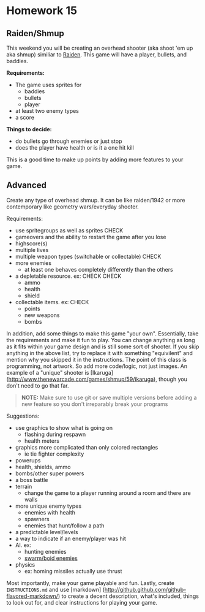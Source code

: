 Homework 15
=========================
Raiden/Shmup
-------------------------

This weekend you will be creating an overhead shooter (aka shoot 'em up aka shmup) similiar to [Raiden](http://www.thenewarcade.com/games/shmup/59/ikaruga).  This game will have a player, bullets, and baddies. 

**Requirements:**
 * The game uses sprites for
    * baddies
    * bullets
    * player
 * at least two enemy types
 * a score


**Things to decide:**
 * do bullets go through enemies or just stop
 * does the player have health or is it a one hit kill


This is a good time to make up points by adding more features to your game.

## Advanced

Create any type of overhead shmup.  It can be like raiden/1942 or more contemporary like geometry wars/everyday shooter. 

Requirements:
 * use spritegroups as well as sprites CHECK
 * gameovers and the ability to restart the game after you lose
 * highscore(s)
 * multiple lives
 * multiple weapon types (switchable or collectable) CHECK
 * more enemies
    * at least one behaves completely differently than the others
 * a depletable resource.  ex: CHECK CHECK
    * ammo
    * health
    * shield
 * collectable items.  ex: CHECK
    * points
    * new weapons
    * bombs


In addition, add some things to make this game "your own".  Essentially, 
take the requirements and make it fun to play.  You can change anything 
as long as it fits within your game design and is still some sort of shooter.
  If you skip anything in the above list, try to replace it with something 
"equivilent" and mention why you skipped it in the instructions.  The 
point of this class is programming, not artwork. So add more code/logic,
 not just images.  An example of a "unique" shooter is [Ikaruga]
(http://www.thenewarcade.com/games/shmup/59/ikaruga), though you don't 
need to go that far.

> **NOTE:** Make sure to use git or save multiple versions before adding a 
new feature so you don't irreparably break your programs

Suggestions:
 * use graphics to show what is going on
     * flashing during respawn
     * health meters
 * graphics more complicated than only colored rectangles
     * ie tie fighter complexity
 * powerups
 * health, shields, ammo
 * bombs/other super powers
 * a boss battle
 * terrain
     * change the game to a player running around a room and there are walls
 * more unique enemy types
     * enemies with health
     * spawners
     * enemies that hunt/follow a path
 * a predictable level/levels
 * a way to indicate if an enemy/player was hit
 * AI. ex:
    * hunting enemies
    * [swarm/boid enemies](http://www.red3d.com/cwr/boids/)
 * physics
    * ex: homing missiles actually use thrust

Most importantly, make your game playable and fun.  Lastly, create `INSTRUCTIONS.md` and use [markdown]
(http://github.github.com/github-flavored-markdown/) to create a decent description, what's included, things 
to look out for, and clear instructions for playing your game.

